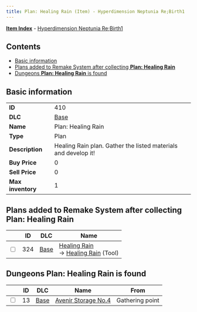 ```yaml
---
title: Plan: Healing Rain (Item) - Hyperdimension Neptunia Re;Birth1
---
```


[**Item Index**](/neptunia/rb1/item/index.html) - [Hyperdimension Neptunia Re;Birth1](/neptunia/rb1)

## Contents

- [Basic information](#basic-information)
- [Plans added to Remake System after collecting **Plan: Healing Rain**](#plans-added-to-remake-system-after-collecting-plan-healing-rain)
- [Dungeons **Plan: Healing Rain** is found](#dungeons-plan-healing-rain-is-found)
## Basic information

|   |   |
| -- | -- |
| **ID** | 410 |
| **DLC** | [Base](/neptunia/rb1/dlc/1-base.html) |
| **Name** | Plan: Healing Rain |
| **Type** | Plan |
| **Description** | Healing Rain plan. Gather the listed materials and develop it! |
| **Buy Price** | 0 |
| **Sell Price** | 0 |
| **Max inventory** | 1 |


## Plans added to Remake System after collecting **Plan: Healing Rain**

|    | ID | DLC | Name |
| -- | -- | --- | ---- |
| <input type="checkbox" id="rb1-remake-1-324" class="trackbox" /> | 324 | [Base](/neptunia/rb1/dlc/1-base.html) | [Healing Rain](/neptunia/rb1/remake/1-324-healing-rain.html)<br /> → [Healing Rain](/neptunia/rb1/item/1-11-healing-rain.html) (Tool) |


## Dungeons **Plan: Healing Rain** is found

|    | ID | DLC | Name | From |
| -- | -- | --- | ---- | ---- |
| <input type="checkbox" id="rb1-dungeon-1-13" class="trackbox" /> | 13 | [Base](/neptunia/rb1/dlc/1-base.html) | [Avenir Storage No.4](/neptunia/rb1/dungeon/1-13-avenir-storage-no-4.html) | Gathering point |
